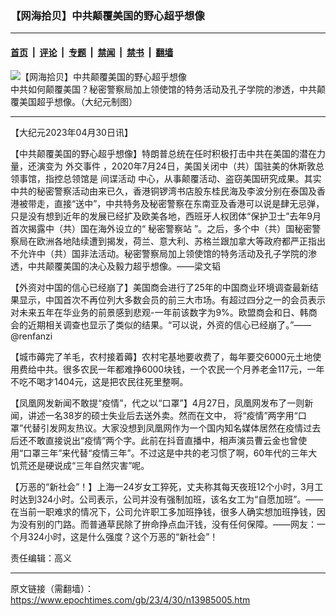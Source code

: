 ### 【网海拾贝】中共颠覆美国的野心超乎想像

---

#### [首页](../../../..?n13985005) &nbsp;|&nbsp; [评论](../../../../../epoch-comment?n13985005) &nbsp;|&nbsp; [专题](../../../../../epoch-special?n13985005) &nbsp;|&nbsp; [禁闻](../../../../../epoch-news?n13985005) &nbsp;|&nbsp; [禁书](../../../../../books?n13985005) &nbsp;|&nbsp; [翻墙](https://github.com/gfw-breaker/nogfw/blob/master/README.md?n13985005)


<div><img alt="【网海拾贝】中共颠覆美国的野心超乎想像" class="attachment-djy_600_400 size-djy_600_400 wp-post-image" src="https://i.epochtimes.com/assets/uploads/2021/02/972f0f0aa63c42b334d7854852c67b49-600x400.jpg"/>
<div class="caption">
 中共如何颠覆美国？秘密警察局加上领使馆的特务活动及孔子学院的渗透，中共颠覆美国超乎想像。（大纪元制图）
</div></div><hr/><div class="post_content" id="artbody" itemprop="articleBody">
 <!-- article content begin -->
 <p>
  【大纪元2023年04月30日讯】
 </p>
 <p>
  【中共颠覆美国的野心超乎想像】特朗普总统在任时积极打击中共在美国的潜在力量，还演变为
  <ok href="https://www.epochtimes.com/gb/tag/%E5%A4%96%E4%BA%A4%E4%BA%8B%E4%BB%B6.html">
   外交事件
  </ok>
  ，2020年7月24日，美国关闭中（共）国驻美的休斯敦总领事馆，指控总领馆是
  <ok href="https://www.epochtimes.com/gb/tag/%E9%97%B4%E8%B0%8D%E6%B4%BB%E5%8A%A8.html">
   间谍活动
  </ok>
  中心，从事颠覆活动、盗窃美国研究成果。其实中共的秘密警察活动由来已久，香港铜锣湾书店股东桂民海及李波分别在泰国及香港被带走，直接“送中”，中共特务及秘密警察在东南亚及香港可以说是肆无忌弹，只是没有想到近年的发展已经扩及欧美各地，西班牙人权团体“保护卫士”去年9月首次揭露中（共）国在海外设立的“
  <ok href="https://www.epochtimes.com/gb/tag/%E7%A7%98%E5%AF%86%E8%AD%A6%E5%AF%9F%E7%AB%99.html">
   秘密警察站
  </ok>
  ”。之后，多个中（共）国秘密警察局在欧洲各地陆续遭到揭发，荷兰、意大利、苏格兰跟加拿大等政府都严正指出不允许中（共）国非法活动。秘密警察局加上领使馆的特务活动及孔子学院的渗透，中共颠覆美国的决心及毅力超乎想像。——梁文韬
 </p>
 <p>
  【外资对中国的信心已经崩了】美国商会进行了25年的中国商业环境调查最新结果显示，中国首次不再位列大多数会员的前三大市场。有超过四分之一的会员表示对未来五年在华业务的前景感到悲观-一年前该数字为9%。欧盟商会和日、韩商会的近期相关调查也显示了类似的结果。“可以说，外资的信心已经崩了。”——@renfanzi
 </p>
 <p>
  【城市薅完了羊毛，农村接着薅】农村宅基地要收费了，每年要交6000元土地使用费给中共。很多农民一年都难挣6000块钱，一个农民一个月养老金117元，一年不吃不喝才1404元，这是把农民往死里整啊。
 </p>
 <p>
  【凤凰网发新闻不敢提“疫情”，代之以“口罩”】4月27日，凤凰网发布了一则新闻，讲述一名38岁的硕士失业后去送外卖。然而在文中， 将“疫情”两字用“口罩”代替引发网友热议。大家没想到凤凰网作为一个国内知名媒体居然在疫情过去后还不敢直接说出“疫情”两个字。此前在抖音直播中，相声演员曹云金也曾使用“口罩三年”来代替“疫情三年”。不过这是中共的老习惯了啊，60年代的三年大饥荒还是硬说成“三年自然灾害”呢。
 </p>
 <p>
  【万恶的“新社会”！】上海一24岁女工猝死，丈夫称其每天夜班12个小时，3月工时达到324小时。公司表示，公司并没有强制加班，该名女工为“自愿加班”。——在当前一职难求的情况下，公司允许职工多加班挣钱，很多人确实想加班挣钱，因为没有别的门路。而普通草民除了拚命挣点血汗钱，没有任何保障。——网友：一个月324小时，这是什么强度？这个万恶的“新社会”！
 </p>
 <p>
  责任编辑：高义
 </p>
 <!-- article content end -->
 <div id="below_article_ad">
 </div>
</div>


---

原文链接（需翻墙）：https://www.epochtimes.com/gb/23/4/30/n13985005.htm